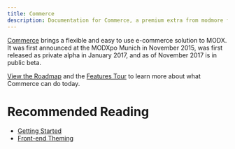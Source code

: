 ```yaml
---
title: Commerce
description: Documentation for Commerce, a premium extra from modmore for MODX. 
---
```


[Commerce](https://modmore.com/commerce/) brings a flexible and easy to use e-commerce solution to MODX. It was first announced at the MODXpo Munich in November 2015, was first released as private alpha in January 2017, and as of November 2017 is in public beta. 

[View the Roadmap](https://modmore.com/commerce/roadmap/) and the [Features Tour](https://modmore.com/commerce/features/) to learn more about what Commerce can do today.

# Recommended Reading

- [Getting Started](Getting_Started)
- [Front-end Theming](Front-end_Theming)


